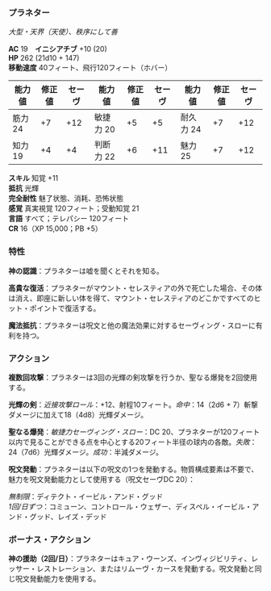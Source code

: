 ### プラネター
*大型・天界（天使）、秩序にして善*

**AC** 19　**イニシアチブ** +10 (20)  
**HP** 262 (21d10 + 147)  
**移動速度** 40フィート、飛行120フィート（ホバー）

| 能力値 | 修正値 | セーヴ | 能力値 | 修正値 | セーヴ | 能力値 | 修正値 | セーヴ |
|--------|--------|--------|--------|--------|--------|--------|--------|--------|
| 筋力 24 | +7 | +12 | 敏捷力 20 | +5 | +5 | 耐久力 24 | +7 | +12 |
| 知力 19 | +4 | +4 | 判断力 22 | +6 | +11 | 魅力 25 | +7 | +12 |

**スキル** 知覚 +11  
**抵抗** 光輝  
**完全耐性** 魅了状態、消耗、恐怖状態  
**感覚** 真実視覚 120フィート；受動知覚 21  
**言語** すべて；テレパシー 120フィート  
**CR** 16（XP 15,000；PB +5）

### 特性

**神の認識**：プラネターは嘘を聞くとそれを知る。

**高貴な復活**：プラネターがマウント・セレスティアの外で死亡した場合、その体は消え、即座に新しい体を得て、マウント・セレスティアのどこかですべてのヒット・ポイントで復活する。

**魔法抵抗**：プラネターは呪文と他の魔法効果に対するセーヴィング・スローに有利を持つ。

### アクション

**複数回攻撃**：プラネターは3回の光輝の剣攻撃を行うか、聖なる爆発を2回使用する。

**光輝の剣**：*近接攻撃ロール*：+12、射程10フィート。*命中*：14（2d6 + 7）斬撃ダメージに加えて18（4d8）光輝ダメージ。

**聖なる爆発**：*敏捷力セーヴィング・スロー*：DC 20、プラネターが120フィート以内で見ることができる点を中心とする20フィート半径の球内の各敵。*失敗*：24（7d6）光輝ダメージ。*成功*：半減ダメージ。

**呪文発動**：プラネターは以下の呪文の1つを発動する。物質構成要素は不要で、魅力を呪文発動能力として使用する（呪文セーヴDC 20）：

*無制限*：ディテクト・イービル・アンド・グッド  
*1回/日ずつ*：コミューン、コントロール・ウェザー、ディスペル・イービル・アンド・グッド、レイズ・デッド

### ボーナス・アクション

**神の援助（2回/日）**：プラネターはキュア・ウーンズ、インヴィジビリティ、レッサー・レストレーション、またはリムーヴ・カースを発動する。呪文発動と同じ呪文発動能力を使用する。